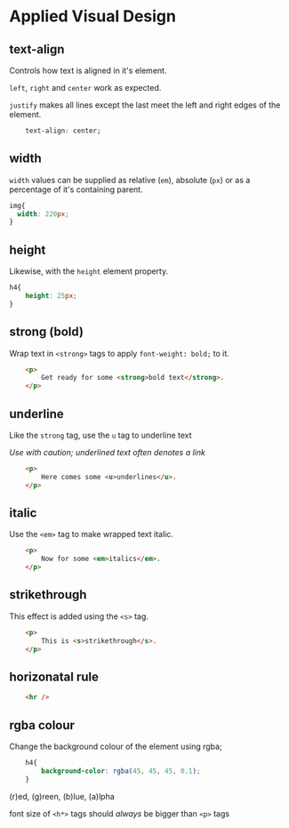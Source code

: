 # Applied Visual Design

## text-align

Controls how text is aligned in it's element.

`left`, `right` and `center` work as expected.

`justify` makes all lines except the last meet the left and right edges of the element.

```css
    text-align: center;
```

## width

`width` values can be supplied as relative (`em`), absolute (`px`) or as a percentage of it's containing parent.

```css
img{
  width: 220px;
}
```

## height

Likewise, with the `height` element property.

```css
h4{
    height: 25px;
}
```

## strong (bold)

Wrap text in `<strong>` tags to apply `font-weight: bold;` to it.

```html
    <p>
        Get ready for some <strong>bold text</strong>.
    </p>
```

## underline

Like the `strong` tag, use the `u` tag to underline text

*Use with caution; underlined text often denotes a link*

```html
    <p>
        Here comes some <u>underlines</u>.
    </p>
```

## italic

Use the `<em>` tag to make wrapped text italic.

```html
    <p>
        Now for some <em>italics</em>.
    </p>
```

## strikethrough

This effect is added using the `<s>` tag.

```html
    <p>
        This is <s>strikethrough</s>.
    </p>
```

## horizonatal rule
```html
    <hr />
```

## rgba colour
Change the background colour of the element using rgba;
```css
    h4{
        background-color: rgba(45, 45, 45, 0.1);
    }
```
(r)ed, (g)reen, (b)lue, (a)lpha

font size of `<h*>` tags should *always* be bigger than `<p>` tags

